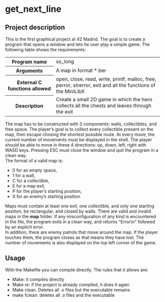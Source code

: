 <h1>get_next_line</h1>
<h2>Project description</h2>
<div>
<!--  <a href="https://github.com/JaeSeoKim/badge42">
    <img align="center" src="https://badge42.herokuapp.com/api/project/samoreno/ft_printf"/>
  </a> -->
  <p>This is the first graphical project at 42 Madrid. The goal is to create a program that opens a window and lets he user play a simple game. The following table shows the requirements:
  <table>
    <tr>
      <th>Program name</th>
      <td>so_long</td>
    </tr>
    <tr>
      <th>Arguments</th>
      <td>A map in format *.ber</td>
    </tr>
    <tr>
      <th>External C functions allowed</th>
      <td>open, close, read, write, printf, malloc, free, perror, strerror, exit and all the functions of the MiniLibX</td>
    </tr>
    <tr>
      <th>Description</th>
      <td>Create a small 2D game in which the hero collects all the chests and leaves through the exit</td>
    </tr>
</table>
  </p>
  </div>
  <div>
  <p>
  The map has to be constructed with 3 components: walls, collectibles, and free space. The player’s goal is to collect every collectible present on the map, then escape chosing the shortest possible route. At every move, the current number of movements must be displayed in the shell. The player should be able to move in these 4 directions: up, down, left, right with WASD keys. Pressing ESC must close the window and quit the program in a clean way.<br/>
    The format of a valid map is:
    <ul>
      <li>0 for an empty space,</li>
      <li>1 for a wall,</li>
      <li>C for a collectible,</li>
      <li>E for a map exit,</li>
      <li>P for the player’s starting position,</li>
      <li>X for an enemy’s starting position</li>
    </ul>
  Maps must contain at least one exit, one collectible, and only one starting position, be rectangular, and closed by walls. There are valid and invalid maps in the <b>map</b> folder. If any misconfiguration of any kind is encountered in the file, the program exits in a clean way, and returns "Error\n" followed by an explicit error.<br/>
  In addition, there are enemy patrols that move around the map. If the player touches them, the program closes as that means they have lost. The number of movements is also displayed on the top left corner of the game.
  </p>
</div>
<h2>Usage</h2>
<div>
    <p>
        With the Makefile you can compile directly. The rules that it allows are:
        <ul>
         <li>Make: it compiles directly</li>
         <li>Make re: if the project is already compiled, it does it again</li>
         <li>Make clean. Deletes all .o files but the executable remains</li>
         <li>make fclean: deletes all .o files and the executable</li>
    </ul>
    </p>
</div>
